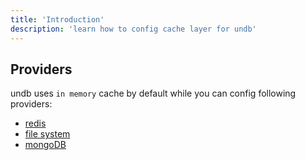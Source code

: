 ```yaml
---
title: 'Introduction'
description: 'learn how to config cache layer for undb'
---
```


## Providers

undb uses `in memory` cache by default while you can config following providers:

- [redis](./1redis/)
- [file system](./2fs/)
- [mongoDB](./3mongodb/)
